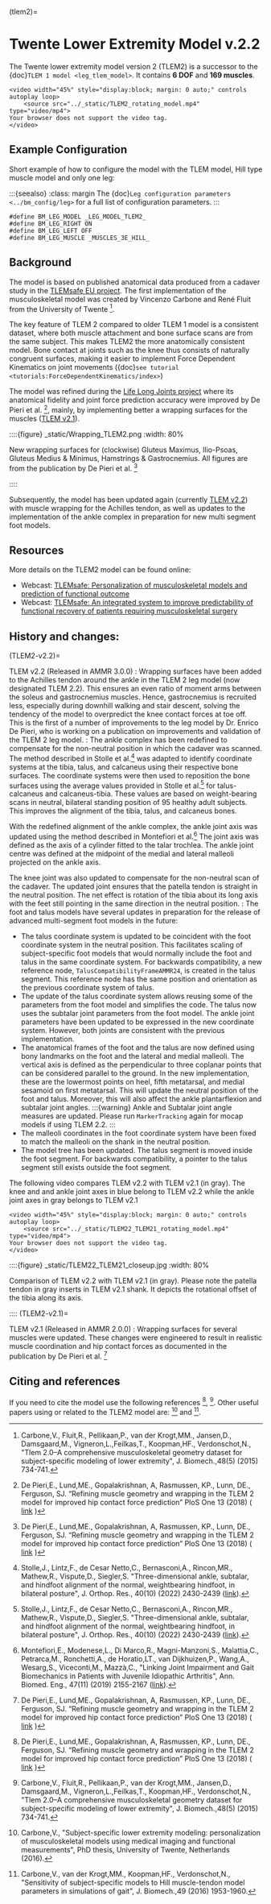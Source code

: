 (tlem2)=

# Twente Lower Extremity Model v.2.2

The Twente lower extremity model version 2 (TLEM2) is a successor to the {doc}`TLEM 1
model <leg_tlem_model>`. It contains **6 DOF** and **169
muscles**.

```{raw} html
<video width="45%" style="display:block; margin: 0 auto;" controls autoplay loop>
    <source src="../_static/TLEM2_rotating_model.mp4" type="video/mp4">
Your browser does not support the video tag.
</video>
```


## Example Configuration

Short example of how to configure the model with the TLEM model, Hill type
muscle model and only one leg:

:::{seealso}
:class: margin
The {doc}`Leg configuration parameters <../bm_config/leg>` for a
full list of configuration parameters.
:::

```AnyScriptDoc
#define BM_LEG_MODEL _LEG_MODEL_TLEM2_
#define BM_LEG_RIGHT ON
#define BM_LEG_LEFT OFF
#define BM_LEG_MUSCLE _MUSCLES_3E_HILL_
```


## Background

The model is based on published anatomical data produced from a cadaver study in
the [TLEMsafe EU project](https://tlemsafe.eu/). The first implementation of
the musculoskeletal model was created by Vincenzo Carbone and René Fluit from
the University of Twente [^cite_cfpk15].

The key feature of TLEM 2 compared to older TLEM 1 model is a consistent
dataset, where both muscle attachment and bone surface scans are from the same
subject. This makes TLEM2 the more anatomically consistent model. Bone contact
at joints such as the knee thus consists of naturally congruent surfaces, making
it easier to implement Force Dependent Kinematics on joint movements ({doc}`see
tutorial <tutorials:ForceDependentKinematics/index>`)

The model was refined during the [Life Long Joints
project](https://web.archive.org/web/20230323035759/https://lifelongjoints.eu/) where its anatomical fidelity and joint
force prediction accuracy were improved by De Pieri et al. [^cite_dlgr17], 
mainly, by implementing better a wrapping surfaces for the muscles ([TLEM
v2.1](#TLEM2-v2.1)). 


::::{figure} _static/Wrapping_TLEM2.png
:width: 80%

New wrapping surfaces for (clockwise) Gluteus Maximus, Ilio-Psoas, Gluteus
Medius & Minimus, Hamstrings & Gastrocnemius. All figures are
from the publication by De Pieri et al. [^cite_dlgr17]

::::


Subsequently, the model has been updated again (currently [TLEM
v2.2](#TLEM2-v2.2)) with muscle wrapping for the Achilles tendon, as well as
updates to the implementation of the ankle complex in preparation for new multi
segment foot models. 







## Resources

More details on the TLEM2 model can be found online:

- Webcast: [TLEMsafe: Personalization of musculoskeletal models and prediction of functional outcome](https://www.anybodytech.com/download/tlemsafe-personalization-of-musculoskeletal-models-and-prediction-of-functional-outcome/)
- Webcast: [TLEMsafe: An integrated system to improve predictability of functional recovery of patients requiring musculoskeletal surgery](https://www.anybodytech.com/download/tlemsafe-an-integrated-system-to-improve-predictability-of-functional-recovery-of-patients-requiring-musculoskeletal-surgery/)





## History and changes:

(TLEM2-v2.2)=

TLEM v2.2 (Released in AMMR 3.0.0)
: Wrapping surfaces have been added to the Achilles tendon around the ankle in
  the TLEM 2 leg model (now designated TLEM 2.2). This ensures an even ratio of moment arms between
  the soleus and gastrocnemius muscles. Hence, gastrocnemius is recruited less, 
  especially during downhill walking and stair descent, solving the tendency of the model 
  to overpredict the knee contact forces at toe off. 
  This is the first of a number of improvements to the leg model by Dr. Enrico De Pieri, 
  who is working on a publication on improvements and validation of the TLEM 2 leg model.
: The ankle complex has been redefined to compensate for the non-neutral position in which the 
  cadaver was scanned. The method described in Stolle et al.[^cite_slnbrmv22] was adapted to 
  identify coordinate systems at the tibia, talus, and calcaneus using their respective 
  bone surfaces. The coordinate systems were then used to reposition the bone surfaces using 
  the average values provided in Stolle et al.[^cite_slnbrmv22] for talus-calcaneus and 
  calcaneus-tibia. These values are based on weight-bearing scans in neutral, bilateral 
  standing position of 95 healthy adult subjects. This improves the alignment of the tibia, 
  talus, and calcaneus bones.
  
  With the redefined alignment of the ankle complex, the ankle joint axis was updated using 
  the method described in Montefiori et al.[^cite_mmmmmprhdwwvm19] The joint axis was defined 
  as the axis of a cylinder fitted to the talar trochlea. The ankle joint centre was defined 
  at the midpoint of the medial and lateral malleoli projected on the ankle axis.

  The knee joint was also updated to compensate for the non-neutral scan of the cadaver. The
  updated joint ensures that the patella tendon is straight in the neutral position. 
  The net effect is rotation of the tibia about its long axis with the feet still pointing in 
  the same direction in the neutral position. 
: The foot and talus models have several updates in preparation for the 
  release of advanced multi-segment foot models in the future:  
  - The talus coordinate system is updated to be coincident with the foot 
    coordinate system in the neutral position. This facilitates scaling
    of subject-specific foot models that would normally include the foot 
    and talus in the same coordinate system. For backwards compatibility,
    a new reference node, `TalusCompatibilityFrameAMMR24`, is created in the 
    talus segment. This reference node has the same position and orientation 
    as the previous coordinate system of talus.
  - The update of the talus coordinate system allows reusing some of the 
    parameters from the foot model and simplifies the code. The talus now uses the
    subtalar joint parameters from the foot model. The ankle joint parameters 
    have been updated to be expressed in the new coordinate system. However, 
    both joints are consistent with the previous implementation. 
  - The anatomical frames of the foot and the talus are now defined using bony 
    landmarks on the foot and the lateral and medial malleoli. The vertical axis 
    is defined as the perpendicular to three coplanar points that can be considered 
    parallel to the ground. In the new implementation, these are the lowermost points
    on heel, fifth metatarsal, and medial sesamoid on first metatarsal. This will update 
    the neutral position of the foot and talus. Moreover, this will also affect the 
    ankle plantarflexion and subtalar joint angles.
    :::{warning}
    Ankle and Subtalar joint angle measures are updated. Please
    run `MarkerTracking` again for mocap models if using TLEM 2.2.
    :::
  - The malleoli coordinates in the foot coordinate system have been fixed to 
    match the malleoli on the shank in the neutral position.
  - The model tree has been updated. The talus segment is moved inside the 
    foot segment. For backwards compatibility, a pointer to the talus segment 
    still exists outside the foot segment.

The following video compares TLEM v2.2 with TLEM v2.1 (in gray). The knee and
and ankle joint axes in blue belong to TLEM v2.2 while the ankle joint axes in
gray belongs to TLEM v2.1
```{raw} html
<video width="45%" style="display:block; margin: 0 auto;" controls autoplay loop>
    <source src="../_static/TLEM22_TLEM21_rotating_model.mp4" type="video/mp4">
Your browser does not support the video tag.
</video>
```
::::{figure} _static/TLEM22_TLEM21_closeup.jpg
:width: 80%

Comparison of TLEM v2.2 with TLEM v2.1 (in gray). Please note the patella tendon in
gray inserts in TLEM v2.1 shank. It depicts the rotational offset of the tibia along
its axis.

::::
(TLEM2-v2.1)=

TLEM v2.1 (Released in AMMR 2.0.0)
: Wrapping surfaces for several muscles were updated. These changes were engineered to
  result in realistic muscle coordination and hip contact forces as documented
  in the publication by De Pieri et al. [^cite_dlgr17]

## Citing and references

If you need to cite the model use the following references [^cite_dlgr17], [^cite_cfpk15]. Other useful papers using or related to the TLEM2 model are: [^cite_ca16] and [^cite_ckkv16]. 


[^cite_dlgr17]: De Pieri,E., Lund,ME., Gopalakrishnan, A, Rasmussen, KP., Lunn, DE., Ferguson, SJ.
    “Refining muscle geometry and wrapping in the TLEM 2 model for improved hip contact force prediction”
    PloS One 13 (2018) ( [link](https://journals.plos.org/plosone/article?id=10.1371/journal.pone.0204109) )

[^cite_cfpk15]: Carbone,V., Fluit,R., Pellikaan,P., van der Krogt,MM., Jansen,D., Damsgaard,M.,
    Vigneron,L.,Feilkas,T., Koopman,HF., Verdonschot,N.,
    "Tlem 2.0–A comprehensive musculoskeletal geometry dataset for subject-specific
    modeling of lower extremity", J. Biomech.,48(5) (2015) 734-741.


[^cite_ca16]: Carbone,V., "Subject-specific lower extremity modeling: personalization of
    musculoskeletal models using medical imaging and functional measurements",
    PhD thesis, University of Twente, Netherlands (2016).

[^cite_ckkv16]: Carbone,V., van der Krogt,MM., Koopman,HF., Verdonschot,N., "Sensitivity of subject-specific
    models to Hill muscle-tendon model parameters in simulations of gait",
    J. Biomech.,49 (2016) 1953-1960.

[^cite_slnbrmv22]: Stolle,J., Lintz,F., de Cesar Netto,C., Bernasconi,A., Rincon,MR., Mathew,R., Vispute,D., Siegler,S. 
    "Three-dimensional ankle, subtalar, and hindfoot alignment of the normal, weightbearing hindfoot, in bilateral 
    posture", J. Orthop. Res., 40(10) (2022) 2430-2439 ([link](https://doi.org/10.1002/jor.25267)).

[^cite_mmmmmprhdwwvm19]: Montefiori,E., Modenese,L., Di Marco,R., Magni-Manzoni,S., Malattia,C., Petrarca,M., Ronchetti,A., 
    de Horatio,LT., van Dijkhuizen,P., Wang,A., Wesarg,S., Viceconti,M., Mazzà,C., 
    "Linking Joint Impairment and Gait Biomechanics in Patients with Juvenile Idiopathic Arthritis", Ann. Biomed. 
    Eng., 47(11) (2019) 2155-2167 ([link](https://doi.org/10.1007%2Fs10439-019-02287-0)).